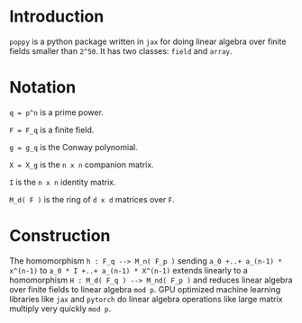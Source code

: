 # Introduction
`poppy` is a python package written in `jax` for doing linear algebra over finite fields smaller than `2^50`. 
It has two classes: `field` and `array`.



# Notation
`q = p^n` is a prime power.

`F = F_q` is a finite field.

`g = g_q` is the Conway polynomial.

`X = X_g` is the `n x n` companion matrix.

`I` is the `n x n` identity matrix.

`M_d( F )` is the ring of `d x d` matrices over `F`.

# Construction
The homomorphism `h : F_q --> M_n( F_p )` sending `a_0 +..+ a_(n-1) * x^(n-1)` to `a_0 * I +..+ a_(n-1) * X^(n-1)` 
extends linearly to a homomorphism `H : M_d( F_q ) --> M_nd( F_p )` and reduces linear algebra over finite fields
to linear algebra `mod p`. GPU optimized machine learning libraries like `jax` and `pytorch` do linear algebra operations
like large matrix multiply very quickly `mod p`.
